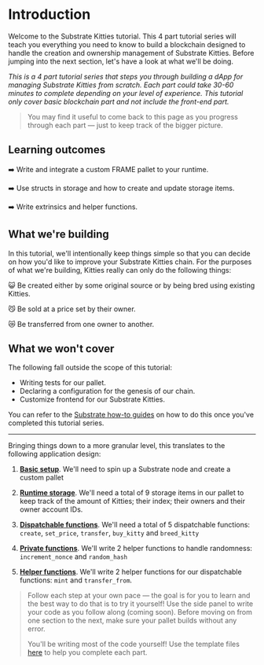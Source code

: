 # Introduction

Welcome to the Substrate Kitties tutorial. This 4 part tutorial series will teach you everything you need to know to build a blockchain designed to handle the creation and ownership management of Substrate Kitties. Before jumping into the next section, let's have a look at what we'll be doing.

_This is a 4 part tutorial series that steps you through building a dApp for managing Substrate Kitties from scratch. Each part could take 30-60 minutes to complete depending on your level of experience._
_This tutorial only cover basic blockchain part and not include the front-end part._

> You may find it useful to come back to this page as you progress through each part &mdash; just to keep track of the bigger picture.

## Learning outcomes

➡️ Write and integrate a custom FRAME pallet to your runtime.

➡️ Use structs in storage and how to create and update storage items.

➡️ Write extrinsics and helper functions.

## What we're building

In this tutorial, we'll intentionally keep things simple so that you can decide on how you'd like to improve your Substrate Kitties chain. For the purposes of what we're building, Kitties really can only do the following things:

😺 Be created either by some original source or by being bred using existing Kitties.

😼 Be sold at a price set by their owner.

😿 Be transferred from one owner to another.

## What we won't cover

The following fall outside the scope of this tutorial:

 - Writing tests for our pallet.
 - Declaring a configuration for the genesis of our chain.
 - Customize frontend for our Substrate Kitties.

 You can refer to the [Substrate how-to guides](https://substrate.dev/substrate-how-to-guides/docs/intro/) on how to do this once you've completed this tutorial series.

---

Bringing things down to a more granular level, this translates to the following application design:

1. [**Basic setup**](https://learn.figment.io/tutorials/substrate-kitties/basic-setup). We'll need to spin up a Substrate node and create a custom pallet

2. [**Runtime storage**](https://learn.figment.io/tutorials/substrate-kitties/basic-setup). We'll need a total of 9 storage items in our pallet to keep track of the amount of Kitties; their index; their owners and their
   owner account IDs.

3. [**Dispatchable functions**](https://learn.figment.io/tutorials/substrate-kitties/dispatchables-and-events). We'll need a total of 5 dispatchable functions: `create`, `set_price`, `transfer`, `buy_kitty` and `breed_kitty`

4. [**Private functions**](https://learn.figment.io/tutorials/substrate-kitties/create-kitties). We'll write 2 helper functions to handle randomness: `increment_nonce` and `random_hash`

5. [**Helper functions**](https://learn.figment.io/tutorials/substrate-kitties/interacting-functions). We'll write 2 helper functions for our dispatchable functions: `mint` and `transfer_from`.

> Follow each step at your own pace &mdash; the goal is for you to learn and the best way to do that is to try it yourself! Use the side panel to write your code as you follow along (coming soon). Before moving on from one section to the next, make sure your pallet builds without any error.
> 
> You'll be writing most of the code yourself! Use the template files [here](https://github.com/substrate-developer-hub/substrate-how-to-guides/tree/main/static/code/kitties-tutorial)
to help you complete each part.
